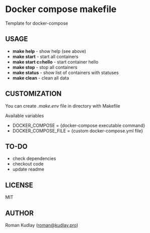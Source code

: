 Docker compose makefile
=======================

Template for docker-compose

USAGE
-----

- **make help** - show help (see above)
- **make start** - start all containers
- **make start c=hello** - start container hello
- **make stop** - stop all containers
- **make status** - show list of containers with statuses
- **make clean** - clean all data

CUSTOMIZATION
-------------
You can create _.make.env_ file in directory with Makefile

Available variables

* DOCKER_COMPOSE = {docker-compose executable command}
* DOCKER_COMPOSE_FILE = {custom docker-compose.yml file}

TO-DO
-----

- check dependencies
- checkout code
- update readme

LICENSE
-------

MIT

AUTHOR
------

Roman Kudlay (roman@kudlay.pro)
